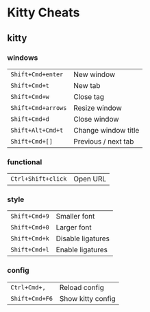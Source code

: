 # Kitty Cheats

## kitty

### windows

|                    |                     |
| ------------------ | ------------------- |
| `Shift+Cmd+enter`  | New window          |
| `Shift+Cmd+t`      | New tab             |
| `Shift+Cmd+w`      | Close tag           |
| `Shift+Cmd+arrows` | Resize window       |
| `Shift+Cmd+d`      | Close window        |
| `Shift+Alt+Cmd+t`  | Change window title |
| `Shift+Cmd+[]`     | Previous / next tab |

### functional

|                    |          |
| --                 | --       |
| `Ctrl+Shift+click` | Open URL |

### style

|               |                   |
| --            | --                |
| `Shift+Cmd+9` | Smaller font      |
| `Shift+Cmd+0` | Larger font       |
| `Shift+Cmd+k` | Disable ligatures |
| `Shift+Cmd+l` | Enable ligatures  |

### config

|                |                   |
| -------------- | ----------------- |
| `Ctrl+Cmd+,`   | Reload config     |
| `Shift+Cmd+F6` | Show kitty config |
